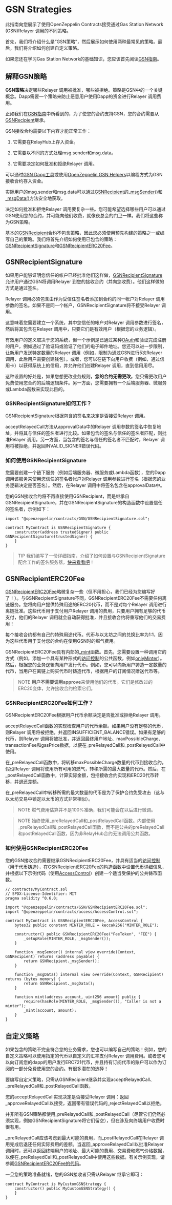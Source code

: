 # GSN Strategies
此指南向您展示了使用OpenZeppelin Contracts接受通过Gas Station Network (GSN)Relayer 调用的不同策略。

首先，我们将介绍什么是“GSN策略”，然后展示如何使用两种最常见的策略。最后，我们将介绍如何创建自定义策略。

如果您还在学习Gas Station Network的基础知识，您应该首先阅读[GSN指南](./gsn.md)。

## 解释GSN策略
**GSN策略**决定哪些Relayer 调用被批准，哪些被拒绝。策略是GSN中的一个关键概念。Dapp需要一个策略来防止恶意用户使用Dapp的资金进行Relayer 调用费用。

正如我们在[GSN指南](./gsn.md)中所看到的，为了使您的合约支持GSN，您的合约需要从[GSNRecipient](../API/GSN.md#gsnrecipient)继承。

GSN接收合约需要以下内容才能正常工作：

1. 它需要在RelayHub上存入资金。

2. 它需要以不同的方式处理msg.sender和msg.data。

3. 它需要决定如何批准和拒绝Relayer 调用。

可以通过[GSN Dapp工具](https://gsn.openzeppelin.com/recipients)或使用[OpenZeppelin GSN Helpers](https://docs.openzeppelin.com/gsn-helpers/0.2/api#javascript_interface)以编程方式为GSN接收合约存入资金。

实际用户的msg.sender和msg.data可以通过[GSNRecipient](../API/GSN.md#gsnrecipient)的[_msgSender()](../API/GSN.md#_msgsender-→-address-payable)和[_msgData()](../API/GSN.md#_msgdata-→-bytes)方法安全地获取。

决定如何批准和拒绝Relayer 调用要复杂一些。您可能希望选择哪些用户可以通过GSN使用您的合约，并可能向他们收费，就像夜总会的门卫一样。我们将这些称为GSN策略。

基本的[GSNRecipient](../API/GSN.md#gsnrecipient)合约不包含策略，因此您必须使用预先构建的策略之一或编写自己的策略。我们将首先介绍如何使用已包含的策略：[GSNRecipientSignature](../API/GSN.md#gsnrecipientsignature)和[GSNRecipientERC20Fee](../API/GSN.md#gsnrecipienterc20fee)。

## GSNRecipientSignature
如果用户能够证明您信任的帐户已经批准他们这样做，[GSNRecipientSignature](../API/GSN.md#gsnrecipientsignature)允许用户通过GSN将调用Relayer 到您的接收合约（并向您收费）。他们这样做的方式是通过签名。

Relayer 调用必须包含由作为受信任签名者添加到合约的同一帐户对Relayer 调用参数的签名。如果不是同一个帐户，GSNRecipientSignature将不接受Relayer 调用。

这意味着您需要建立一个系统，其中您信任的帐户对Relayer 调用参数进行签名，然后将其包含在Relayer 调用中，只要它们是有效用户（根据您的业务逻辑）。

有效用户的定义取决于您的系统，但一个示例是已通过某种[OAuth](https://en.wikipedia.org/wiki/OAuth)和验证完成注册的用户，例如通过了验证码或验证了他们的电子邮件地址。您还可以进一步限制，让新用户发送特定数量的Relayer 调用（例如，限制为通过GSN进行5次Relayer 调用，此后用户需要创建钱包）。或者，您可以在链下向用户收费（例如，通过信用卡）以获得系统上的信用，并允许他们创建Relayer 调用，直到信用用尽。

这种设置的好处是，如果您想更改业务规则，**您的合约无需更改**。您只需更改用户免费使用您合约的后端逻辑条件。另一方面，您需要拥有一个后端服务器、微服务或Lambda函数来实现此目的。

### GSNRecipientSignature如何工作？
GSNRecipientSignature根据包含的签名来决定是否接受Relayer 调用。

acceptRelayedCall方法从approvalData中的Relayer 调用参数的签名中恢复地址，并将其与信任的签名者进行比较。如果包含的签名与信任的签名者匹配，则批准Relayer 调用。另一方面，当包含的签名与信任的签名者不匹配时，Relayer 调用将被拒绝，并返回INVALID_SIGNER错误代码。

### 如何使用GSNRecipientSignature
您需要创建一个链下服务（例如后端服务器、微服务或Lambda函数），您的Dapp调用该服务来使用您信任的签名者帐户对Relayer 调用参数进行签名（根据您的业务逻辑决定是否签名）。然后，在Relayer 调用中将签名包含在approvalData中。

您的GSN接收合约将不再直接使用GSNRecipient，而是继承自GSNRecipientSignature，并在GSNRecipientSignature的构造函数中设置信任的签名者，示例如下：
```
import "@openzeppelin/contracts/GSN/GSNRecipientSignature.sol";

contract MyContract is GSNRecipientSignature {
    constructor(address trustedSigner) public GSNRecipientSignature(trustedSigner) {
    }
}
```

> TIP
我们编写了一份详细指南，介绍了如何设置与GSNRecipientSignature配合工作的签名服务器，[快来看看吧](https://forum.openzeppelin.com/t/advanced-gsn-gsnrecipientsignature-sol/1414)！

## GSNRecipientERC20Fee
[GSNRecipientERC20Fee](../API/GSN.md#gsnrecipienterc20fee)略微复杂一些（但不用担心，我们已经为您编写好了！）。与GSNRecipientSignature不同，GSNRecipientERC20Fee不需要任何离链服务。您将向用户提供特殊用途的ERC20代币，而不是对每个Relayer 调用进行离链批准。这些代币用于支付用户Relayer 调用的费用，只要用户拥有足够的代币支付，他们的Relayer 调用就会自动获得批准，并且接收合约将重写他们的交易费用！

每个接收合约都有自己的特殊用途代币。代币与以太坊之间的兑换比率为1:1，因为这些代币用于支付您的合约在使用GSN时的燃气费用。

GSNRecipientERC20Fee具有内部的[_mint](../API/GSN.md#_mintaddress-account-uint256-amount)函数。首先，您需要设置一种调用它的方式（例如，添加一个具有某种形式的[访问控制](../Access-Control.md)的公共函数，例如[onlyMinter](../API/Access.md)）。然后，根据您的业务逻辑向用户发行代币。例如，您可以向新用户铸造一定数量的代币，当用户在离链上购买代币时铸造代币，根据用户的订阅情况赠送代币等。

> NOTE
**用户不需要调用approve**来使用他们的代币。它们是修改过的ERC20变体，允许接收合约检索它们。

### GSNRecipientERC20Fee如何工作？
GSNRecipientERC20Fee根据用户代币余额决定是否批准或拒绝Relayer 调用。

acceptRelayedCall函数的实现检查用户的代币余额。如果用户没有足够的代币，则Relayer 调用将被拒绝，并返回INSUFFICIENT_BALANCE错误。如果有足够的代币，则Relayer 调用将被批准，并返回最终用户地址、maxPossibleCharge、transactionFee和gasPrice数据，以便在_preRelayedCall和_postRelayedCall中使用。

在_preRelayedCall函数中，将转移maxPossibleCharge数量的代币到接收合约。假设Relayer 调用将使用所有可用的燃气，转移所需的最大数量的代币。然后，在_postRelayedCall函数中，计算实际金额，包括接收合约实现和ERC20代币转移，并退还差额。

在_preRelayedCall中转移所需的最大数量的代币是为了保护合约免受攻击（这与以太坊交易中锁定以太币的方式非常相似）。

> NOTE
燃气费用估算并不是100%准确，我们可能会在以后进行微调。

> NOTE
始终使用_preRelayedCall和_postRelayedCall函数。内部使用_preRelayedCall和_postRelayedCall函数，而不是公共的preRelayedCall和postRelayedCall函数，因为非RelayHub合约无法调用公共函数。

### 如何使用GSNRecipientERC20Fee
您的GSN接收合约需要继承GSNRecipientERC20Fee，并具有适当的[访问控制](../Access-Control.md)（用于代币铸造），在GSNRecipientERC20Fee的构造函数中设置代币详细信息，并根据以下示例代码（使用[AccessControl](../API/Access.md)）创建一个适当受保护的公共铸币函数。
```
// contracts/MyContract.sol
// SPDX-License-Identifier: MIT
pragma solidity ^0.6.0;

import "@openzeppelin/contracts/GSN/GSNRecipientERC20Fee.sol";
import "@openzeppelin/contracts/access/AccessControl.sol";

contract MyContract is GSNRecipientERC20Fee, AccessControl {
    bytes32 public constant MINTER_ROLE = keccak256("MINTER_ROLE");

    constructor() public GSNRecipientERC20Fee("FeeToken", "FEE") {
        _setupRole(MINTER_ROLE, _msgSender());
    }

    function _msgSender() internal view override(Context, GSNRecipient) returns (address payable) {
        return GSNRecipient._msgSender();
    }

    function _msgData() internal view override(Context, GSNRecipient) returns (bytes memory) {
        return GSNRecipient._msgData();
    }

    function mint(address account, uint256 amount) public {
        require(hasRole(MINTER_ROLE, _msgSender()), "Caller is not a minter");
        _mint(account, amount);
    }
}
```

## 自定义策略
如果包含的策略不完全符合您的业务需求，您也可以编写自己的策略！例如，您的自定义策略可以使用指定的代币以自定义的汇率支付Relayer 调用费用。或者您可以向订阅您的dapp的用户发行ERC721代币，并且持有订阅代币的账户可以作为订阅的一部分免费使用您的合约。有很多潜在的选择！

要编写自定义策略，只需从GSNRecipient继承并实现acceptRelayedCall、_preRelayedCall和_postRelayedCall函数。

您的acceptRelayedCall实现决定是否接受Relayer 调用：返回_approveRelayedCall以接受，返回带有错误代码的_rejectRelayedCall以拒绝。

并非所有GSN策略都使用_preRelayedCall和_postRelayedCall（尽管它们仍然必须实现，例如GSNRecipientSignature将它们留空），但在涉及向终端用户收费时很有用。

_preRelayedCall应该考虑到最大可能的费用，而_postRelayedCall在Relayer 调用完成后退还任何实际费用的差额。当返回_approveRelayedCall以批准Relayer 调用时，还可以返回终端用户的地址、最大可能的费用、交易费和燃气价格数据，以便在_preRelayedCall和_postRelayedCall中使用这些数据。有关示例实现，请参阅[GSNRecipientERC20Fee的代码](https://github.com/OpenZeppelin/openzeppelin-contracts/blob/v3.0.0/contracts/GSN/GSNRecipientERC20Fee.sol)。

一旦您的策略准备就绪，您的GSN接收者只需从Relayer 继承它即可：
```
contract MyContract is MyCustomGSNStrategy {
    constructor() public MyCustomGSNStrategy() {
    }
}
```
